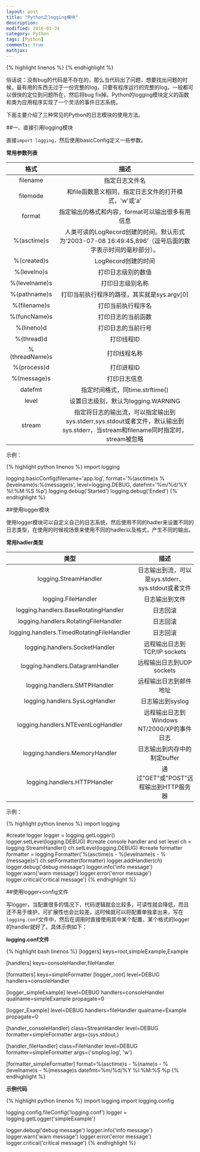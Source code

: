 ```yaml
---
layout: post
title: "Python之logging模块"
description: 
modified: 2016-01-24
category: Python
tags: [Python]
comments: true
mathjax: 
---
```

{% highlight linenos %}
{% endhighlight %}

俗话说：没有bug的代码是不存在的，那么当代码出了问题，想要找出问题的时候，最有用的东西无过于一份完整的log，只要有程序运行的完整的log，一般都可以很快的定位到问题所在，然后将bug fix掉。Python的logging模块定义的函数和类为应用程序实现了一个灵活的事件日志系统。

下面主要介绍了三种常见的Python的日志模块的使用方法。

##一、直接引用logging模块

直接`import logging`，然后使用basicConfig定义一些参数。

**常用参数列表**

|格式|描述|
|:---:|:---:|
|filename|指定日志文件名|
|filemode|和file函数意义相同，指定日志文件的打开模式，'w'或'a'|
|format|指定输出的格式和内容，format可以输出很多有用信息|
|%(asctime)s|人类可读的LogRecord创建的时间。默认形式为‘2003-07-08 16:49:45,896’（逗号后面的数字表示时间的毫秒部分）。|
|%(created)s|LogRecord创建的时间|
|%(levelno)s| 打印日志级别的数值|
|%(levelname)s| 打印日志级别名称|
|%(pathname)s| 打印当前执行程序的路径，其实就是sys.argv[0]|
|%(filename)s| 打印当前执行程序名|
|%(funcName)s| 打印日志的当前函数|
|%(lineno)d| 打印日志的当前行号|
|%(thread)d| 打印线程ID|
|%(threadName)s| 打印线程名称|
|%(process)d| 打印进程ID|
|%(message)s| 打印日志信息|
|datefmt| 指定时间格式，同time.strftime()|
|level| 设置日志级别，默认为logging.WARNING|
|stream| 指定将日志的输出流，可以指定输出到sys.stderr,sys.stdout或者文件，默认输出到sys.stderr，当stream和filename同时指定时，stream被忽略|

示例：

{% highlight python linenos %}
import logging

logging.basicConfig(filename='app.log', format='%(asctime)s  %(levelname)s:%(message)s', level=logging.DEBUG, datefmt='%m/%d/%Y %I:%M:%S %p')
 logging.debug('Started')
  logging.debug('Ended')
{% endhighlight %}

##使用logger模块

使用logger模块可以自定义自己的日志系统，然后使用不同的hadler来设置不同的日志类型，在使用的时候视场景来使用不同的hadler以及格式，产生不同的输出。

**常用hadler类型**

|类型|描述|
|:--:|:--:|
|logging.StreamHandler|日志输出到流，可以是sys.stderr、sys.stdout或者文件|
|logging.FileHandler|日志输出到文件|
|logging.handlers.BaseRotatingHandler|日志回滚|
|logging.handlers.RotatingFileHandler|日志回滚|
|logging.handlers.TimedRotatingFileHandler|日志回滚|
|logging.handlers.SocketHandler |远程输出日志到TCP/IP sockets|
|logging.handlers.DatagramHandler |远程输出日志到UDP sockets|
|logging.handlers.SMTPHandler| 远程输出日志到邮件地址|
|logging.handlers.SysLogHandler| 日志输出到syslog |
|logging.handlers.NTEventLogHandler| 远程输出日志到Windows NT/2000/XP的事件日志 |
|logging.handlers.MemoryHandler| 日志输出到内存中的制定buffer|
|logging.handlers.HTTPHandler| 通过"GET"或"POST"远程输出到HTTP服务器|


示例：

{% highlight python linenos %}
import logging

#create logger
logger = logging.getLogger()
logger.setLevel(logging.DEBUG)
#create console handler and set level
ch = logging.StreamHandler()
ch.setLevel(logging.DEBUG)
#create formatter
formatter = logging.Formatter('%(asctime)s -  %(levelname)s - %(message)s')
ch.setFormatter(formatter)
logger.addHandler(ch)
logger.debug('debug message')
logger.info('info message')
logger.warn('warn message')
logger.error('error message')
logger.critical('critical message')
{% endhighlight %}

##使用logger+config文件

写logger，当配置很多的情况下，代码逻辑就会比较多，可读性就会降低，而且还不易于维护，可扩展性也会比较差，这时候就可以将配置单独拿出来，写在`logging.conf`文件中，然后在调用时直接使用其中某个配置、某个格式的logger的handler就好了。具体示例如下：


**logging.conf文件**

{% highlight bash linenos %}
[loggers]
keys=root,simpleExample,Example

[handlers]
keys=consoleHandler,fileHandler

[formatters]
keys=simpleFormatter
[logger_root]
level=DEBUG
handlers=consoleHandler

[logger_simpleExample]
level=DEBUG
handlers=consoleHandler
qualname=simpleExample
propagate=0

[logger_Example]
level=DEBUG
handlers=fileHandler
qualname=Example
propagate=0

[handler_consoleHandler]
class=StreamHandler
level=DEBUG
formatter=simpleFormatter
args=(sys.stdout,)

[handler_fileHandler]
class=FileHandler
level=DEBUG
formatter=simpleFormatter
args=('smplog.log', 'w')

[formatter_simpleFormatter]
format=%(asctime)s - %(name)s - %(levelname)s - %(message)s
datefmt=%m/%d/%Y %I:%M:%S %p
{% endhighlight %}

**示例代码**

{% highlight python linenos %}
import logging
import logging.config

logging.config.fileConfig('logging.conf')
logger = logging.getLogger('simpleExample')

logger.debug('debug message')
logger.info('info message')
logger.warn('warn message')
logger.error('error message')
logger.critical('critical message')
{% endhighlight %}

